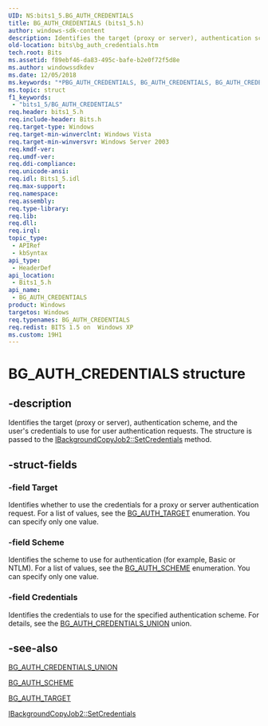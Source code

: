 ```yaml
---
UID: NS:bits1_5.BG_AUTH_CREDENTIALS
title: BG_AUTH_CREDENTIALS (bits1_5.h)
author: windows-sdk-content
description: Identifies the target (proxy or server), authentication scheme, and the user's credentials to use for user authentication requests. The structure is passed to the IBackgroundCopyJob2::SetCredentials method.
old-location: bits\bg_auth_credentials.htm
tech.root: Bits
ms.assetid: f89ebf46-da83-495c-bafe-b2e0f72f5d8e
ms.author: windowssdkdev
ms.date: 12/05/2018
ms.keywords: "*PBG_AUTH_CREDENTIALS, BG_AUTH_CREDENTIALS, BG_AUTH_CREDENTIALS structure [BITS], _drz_bg_auth_credentials, bits.bg_auth_credentials, bits1_5/BG_AUTH_CREDENTIALS"
ms.topic: struct
f1_keywords: 
 - "bits1_5/BG_AUTH_CREDENTIALS"
req.header: bits1_5.h
req.include-header: Bits.h
req.target-type: Windows
req.target-min-winverclnt: Windows Vista
req.target-min-winversvr: Windows Server 2003
req.kmdf-ver: 
req.umdf-ver: 
req.ddi-compliance: 
req.unicode-ansi: 
req.idl: Bits1_5.idl
req.max-support: 
req.namespace: 
req.assembly: 
req.type-library: 
req.lib: 
req.dll: 
req.irql: 
topic_type:
 - APIRef
 - kbSyntax
api_type:
 - HeaderDef
api_location:
 - Bits1_5.h
api_name:
 - BG_AUTH_CREDENTIALS
product: Windows
targetos: Windows
req.typenames: BG_AUTH_CREDENTIALS
req.redist: BITS 1.5 on  Windows XP
ms.custom: 19H1
---
```


# BG_AUTH_CREDENTIALS structure


## -description

Identifies the target (proxy or server), authentication scheme, and the user's credentials to use for user authentication requests. The structure is passed to the 
<a href="https://docs.microsoft.com/windows/desktop/api/bits1_5/nf-bits1_5-ibackgroundcopyjob2-setcredentials">IBackgroundCopyJob2::SetCredentials</a> method.


## -struct-fields




### -field Target

Identifies whether to use the credentials for a proxy or server authentication request. For a list of values, see the 
<a href="https://docs.microsoft.com/windows/desktop/api/bits1_5/ne-bits1_5-bg_auth_target">BG_AUTH_TARGET</a> enumeration. You can specify only one value.


### -field Scheme

Identifies the scheme to use for authentication (for example, Basic or NTLM). For a list of values, see the 
<a href="https://docs.microsoft.com/windows/desktop/api/bits1_5/ne-bits1_5-bg_auth_scheme">BG_AUTH_SCHEME</a> enumeration. You can specify only one value.


### -field Credentials

Identifies the credentials to use for the specified authentication scheme. For details, see the 
<a href="https://docs.microsoft.com/windows/desktop/api/bits1_5/ns-bits1_5-bg_auth_credentials_union">BG_AUTH_CREDENTIALS_UNION</a> union.


## -see-also




<a href="https://docs.microsoft.com/windows/desktop/api/bits1_5/ns-bits1_5-bg_auth_credentials_union">BG_AUTH_CREDENTIALS_UNION</a>



<a href="https://docs.microsoft.com/windows/desktop/api/bits1_5/ne-bits1_5-bg_auth_scheme">BG_AUTH_SCHEME</a>



<a href="https://docs.microsoft.com/windows/desktop/api/bits1_5/ne-bits1_5-bg_auth_target">BG_AUTH_TARGET</a>



<a href="https://docs.microsoft.com/windows/desktop/api/bits1_5/nf-bits1_5-ibackgroundcopyjob2-setcredentials">IBackgroundCopyJob2::SetCredentials</a>
 

 

